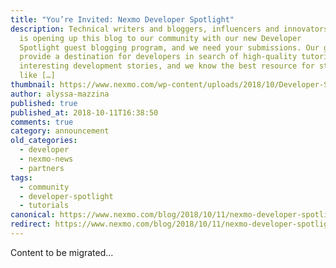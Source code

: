 ```yaml
---
title: "You’re Invited: Nexmo Developer Spotlight"
description: Technical writers and bloggers, influencers and innovators! Nexmo
  is opening up this blog to our community with our new Developer
  Spotlight guest blogging program, and we need your submissions. Our goal is to
  provide a destination for developers in search of high-quality tutorials and
  interesting development stories, and we know the best resource for stories
  like […]
thumbnail: https://www.nexmo.com/wp-content/uploads/2018/10/Developer-Spotlight.png
author: alyssa-mazzina
published: true
published_at: 2018-10-11T16:38:50
comments: true
category: announcement
old_categories:
  - developer
  - nexmo-news
  - partners
tags:
  - community
  - developer-spotlight
  - tutorials
canonical: https://www.nexmo.com/blog/2018/10/11/nexmo-developer-spotlight
redirect: https://www.nexmo.com/blog/2018/10/11/nexmo-developer-spotlight
---
```

Content to be migrated...